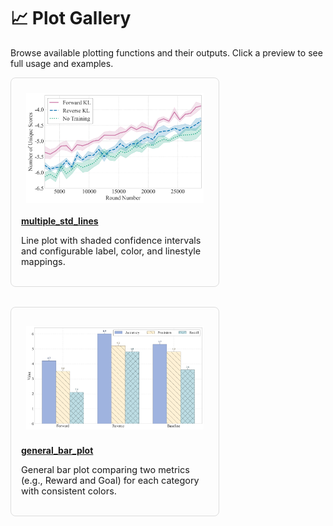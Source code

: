 # 📈 Plot Gallery

Browse available plotting functions and their outputs. Click a preview to see full usage and examples.

<div style="display: flex; flex-wrap: wrap; gap: 2rem; justify-content: flex-start;">
<div style="flex: 1 1 300px; max-width: 300px; border: 1px solid #ddd; padding: 1rem; border-radius: 0.5rem;">
  <div style="height: 180px; display: flex; align-items: center; justify-content: center; overflow: hidden; padding: 0.5rem;">
    <a href="collection/multiple_std_lines.html">
      <img src="../_static/images/plots/multiple_std_lines.png" alt="multiple_std_lines" style="max-height: 100%; max-width: 100%;">
    </a>
  </div>
  <h4 style="margin: 0.5rem 0;"><a href="collection/multiple_std_lines.html">multiple_std_lines</a></h4>
  <p style="font-size: 0.9rem;">Line plot with shaded confidence intervals and configurable label, color, and linestyle mappings.</p>
</div>

<div style="flex: 1 1 300px; max-width: 300px; border: 1px solid #ddd; padding: 1rem; border-radius: 0.5rem;">
  <div style="height: 180px; display: flex; align-items: center; justify-content: center; overflow: hidden; padding: 0.5rem;">
    <a href="collection/general_bar_plot.html">
      <img src="../_static/images/plots/general_bar_plot.png" alt="general_bar_plot" style="max-height: 100%; max-width: 100%;">
    </a>
  </div>
  <h4 style="margin: 0.5rem 0;"><a href="collection/general_bar_plot.html">general_bar_plot</a></h4>
  <p style="font-size: 0.9rem;">General bar plot comparing two metrics (e.g., Reward and Goal) for each category with consistent colors.</p>
</div>

</div>
